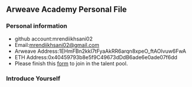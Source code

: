 ## Arweave Academy Personal File

### Personal information

- github account:mrendiikhsani02
- Email:mrendiikhsani02@gmail.com
- Arweave Address:1EHmFBn2kkI7tFyaAkRR6arqn8xpeO_ftAOIvuw6FwA
- ETH Address:0x40459793b8e5f9C49673dDdB6ade6e0ade07f6dd
- Please finish this [form](https://docs.google.com/forms/d/e/1FAIpQLSfWA5fIIcBgmRppm3jNz5vmf9Mai_QMVil-2pO4r7YKn_Zhtw/viewform?usp=sf_link) to join in the talent pool.

### Introduce Yourself